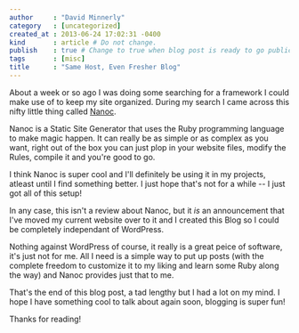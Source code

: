 ```yaml
---
author     : "David Minnerly"
category   : [uncategorized]
created_at : 2013-06-24 17:02:31 -0400
kind       : article # Do not change.
publish    : true # Change to true when blog post is ready to go public.
tags       : [misc]
title      : "Same Host, Even Fresher Blog"
---
```


About a week or so ago I was doing some searching for a framework I
could make use of to keep my site organized. During my search I came
across this nifty little thing called [Nanoc](http://nanoc.ws/).

Nanoc is a Static Site Generator that uses the Ruby programming
language to make magic happen. It can really be as simple or as
complex as you want, right out of the box you can just plop in your
website files, modify the Rules, compile it and you're good to go.

I think Nanoc is super cool and I'll definitely be using it in my
projects, atleast until I find something better. I just hope that's
not for a while -- I just got all of this setup!

In any case, this isn't a review about Nanoc, but it *is* an
announcement that I've moved my current website over to it and I
created this Blog so I could be completely independant of WordPress.

Nothing against WordPress of course, it really is a great peice of
software, it's just not for me. All I need is a simple way to put up
posts (with the complete freedom to customize it to my liking and
learn some Ruby along the way) and Nanoc provides just that to me.

That's the end of this blog post, a tad lengthy but I had a lot on my
mind. I hope I have something cool to talk about again soon, blogging
is super fun!

Thanks for reading!